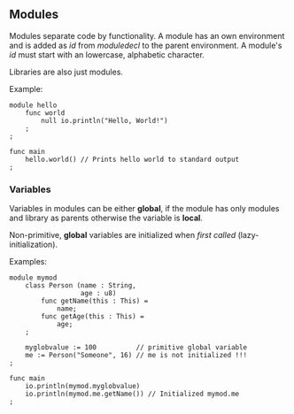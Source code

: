 ## Modules

Modules separate code by functionality. A module has an own environment and
is added as *id* from *moduledecl* to the parent environment. A module's
*id* must start with an lowercase, alphabetic character.

Libraries are also just modules.

Example:

```
module hello
	func world
		null io.println("Hello, World!")
	;
;

func main
	hello.world() // Prints hello world to standard output
;
```

### Variables

Variables in modules can be either **global**, if the module has only modules
and library as parents otherwise the variable is **local**.

Non-primitive, **global** variables are initialized when *first called*
(lazy-initialization).

Examples:

```
module mymod
	class Person (name : String,
		          age : u8)
		func getName(this : This) =
			name;
		func getAge(this : This) =
			age;
	;

	myglobvalue := 100          // primitive global variable
	me := Person("Someone", 16) // me is not initialized !!!
;

func main
	io.println(mymod.myglobvalue)
	io.println(mymod.me.getName()) // Initialized mymod.me
;
```
